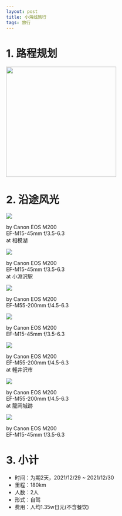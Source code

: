 ```yaml
---
layout: post
title: 小海线旅行
tags: 旅行
---
```

# 1. 路程规划

<div class="img-frame"><img src="/assets/src/a-travel-at-koumi/小海线.png" height=300></div>

# 2. 沿途风光

<div class="gallery">
    <div class="item">
        <img src="/assets/src/a-travel-at-koumi/pic1.jpeg">
        <p>by Canon EOS M200<br>EF-M15-45mm f/3.5-6.3<br>at 相模湖</p>
    </div>
    <div class="item">
        <img src="/assets/src/a-travel-at-koumi/pic2.jpeg">
        <p>by Canon EOS M200<br>EF-M15-45mm f/3.5-6.3<br>at 小淵沢駅</p>
    </div>
    <div class="item">
        <img src="/assets/src/a-travel-at-koumi/pic3.jpeg">
        <p>by Canon EOS M200<br>EF-M55-200mm f/4.5-6.3</p>
    </div>
    <div class="item">
        <img src="/assets/src/a-travel-at-koumi/pic4.jpeg">
        <p>by Canon EOS M200<br>EF-M15-45mm f/3.5-6.3</p>
    </div>
    <div class="item">
        <img src="/assets/src/a-travel-at-koumi/pic5.jpeg">
        <p>by Canon EOS M200<br>EF-M55-200mm f/4.5-6.3<br>at 軽井沢市</p>
    </div>
    <div class="item">
        <img src="/assets/src/a-travel-at-koumi/pic6.jpeg">
        <p>by Canon EOS M200<br>EF-M55-200mm f/4.5-6.3<br>at 龍岡城跡</p>
    </div>
    <div class="item">
        <img src="/assets/src/a-travel-at-koumi/pic7.jpeg">
        <p>by Canon EOS M200<br>EF-M15-45mm f/3.5-6.3</p>
    </div>
</div>

# 3. 小计

- 时间：为期2天，2021/12/29 ~ 2021/12/30
- 里程：180km
- 人数：2人
- 形式：自驾
- 费用：人均1.35w日元(不含餐饮)
